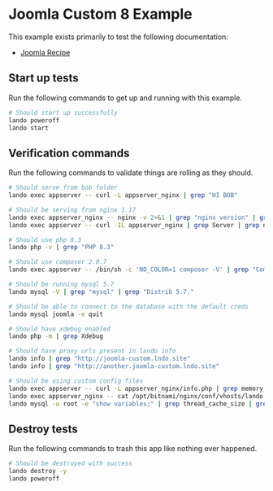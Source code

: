 # Joomla Custom 8 Example

This example exists primarily to test the following documentation:

* [Joomla Recipe](https://docs.lando.dev/joomla/config.html)

## Start up tests

Run the following commands to get up and running with this example.

```bash
# Should start up successfully
lando poweroff
lando start
```

## Verification commands

Run the following commands to validate things are rolling as they should.

```bash
# Should serve from bob folder
lando exec appserver -- curl -L appserver_nginx | grep "HI BOB"

# Should be serving from nginx 1.17
lando exec appserver_nginx -- nginx -v 2>&1 | grep "nginx version" | grep "nginx/1.17"
lando exec appserver -- curl -IL appserver_nginx | grep Server | grep nginx

# Should use php 8.3
lando php -v | grep "PHP 8.3"

# Should use composer 2.0.7
lando exec appserver -- /bin/sh -c 'NO_COLOR=1 composer -V' | grep "Composer version 2.0.7"

# Should be running mysql 5.7
lando mysql -V | grep "mysql" | grep "Distrib 5.7."

# Should be able to connect to the database with the default creds
lando mysql joomla -e quit

# Should have xdebug enabled
lando php -m | grep Xdebug

# Should have proxy urls present in lando info
lando info | grep "http://joomla-custom.lndo.site"
lando info | grep "http://another.joomla-custom.lndo.site"

# Should be using custom config files
lando exec appserver -- curl -L appserver_nginx/info.php | grep memory_limit | grep 513M
lando exec appserver_nginx -- cat /opt/bitnami/nginx/conf/vhosts/lando.conf | grep server_name | grep pirog
lando mysql -u root -e "show variables;" | grep thread_cache_size | grep 12
```

## Destroy tests

Run the following commands to trash this app like nothing ever happened.

```bash
# Should be destroyed with success
lando destroy -y
lando poweroff
```
